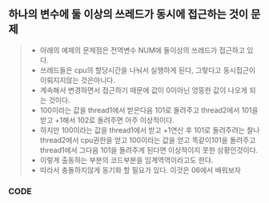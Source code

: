 ## 하나의 변수에 둘 이상의 쓰레드가 동시에 접근하는 것이 문제
> * 아래의 예제의 문제점은 전역변수 NUM에 둘이상의 쓰레드가 접근하고 있다.
> * 쓰레드들은 cpu의 할당시간을 나눠서 실행하게 된다, 그렇다고 동시접근이 이뤄지지않는 것은아니다.
> * 계속해서 변경하면서 접근하기 때문에 값이 0이아닌 엉뚱한 값이 나오게 되는 것이다.
> * 100이라는 값을 thread1에서 받은다음 101로 돌려주고 thread2에서 101을 받고 +1해서 102로 돌려주면 아주 이상적이다.
> * 하지만 100이라는 값을 thread1에서 받고 +1연산 후 101로 돌려주려는 찰나 thread2에서 cpu권한을 얻고 100이라는 값을 얻고 똑같이101을 돌려주고 thread1에서 그다음 101을 돌려주게 된다면 이상적이지 못한 상황인것이다.
> * 이렇게 출동하는 부분의 코드부분을 임계역역이라고도 한다.
> * 따라서 충돌하지않게 동기화 할 필요가 있다. 이것은 06에서 배워보자
### CODE
```c

```
